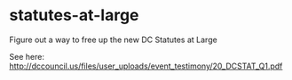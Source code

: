 statutes-at-large
=================

Figure out a way to free up the new DC Statutes at Large 

See here: http://dccouncil.us/files/user_uploads/event_testimony/20_DCSTAT_Q1.pdf

